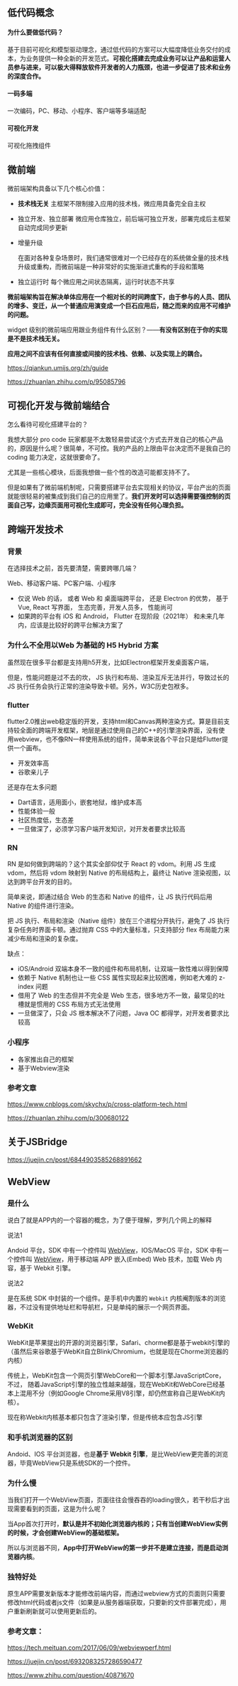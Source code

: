 ## 低代码概念

#### 为什么要做低代码？

基于目前可视化和模型驱动理念，通过低代码的方案可以大幅度降低业务交付的成本，为业务提供一种全新的开发范式。**可视化搭建去完成业务可以让产品和运营人员参与进来，可以极大得释放软件开发者的人力瓶颈，也进一步促进了技术和业务的深度合作。**

#### 一码多端

一次编码，PC、移动、小程序、客户端等多端适配

#### 可视化开发

可视化拖拽组件

## 微前端

微前端架构具备以下几个核心价值：

- **技术栈无关**
  主框架不限制接入应用的技术栈，微应用具备完全自主权

- 独立开发、独立部署
  微应用仓库独立，前后端可独立开发，部署完成后主框架自动完成同步更新

- 增量升级

  在面对各种复杂场景时，我们通常很难对一个已经存在的系统做全量的技术栈升级或重构，而微前端是一种非常好的实施渐进式重构的手段和策略

- 独立运行时
  每个微应用之间状态隔离，运行时状态不共享

**微前端架构旨在解决单体应用在一个相对长的时间跨度下，由于参与的人员、团队的增多、变迁，从一个普通应用演变成一个巨石应用后，随之而来的应用不可维护的问题。**

widget 级别的微前端应用跟业务组件有什么区别？——**有没有区别在于你的实现是不是技术栈无关。**

**应用之间不应该有任何直接或间接的技术栈、依赖、以及实现上的耦合。**

https://qiankun.umijs.org/zh/guide

https://zhuanlan.zhihu.com/p/95085796

## 可视化开发与微前端结合

怎么看待可视化搭建平台的？

我想大部分 pro code 玩家都是不太敢轻易尝试这个方式去开发自己的核心产品的，原因是什么呢？很简单，不可控。我的产品的上限由平台决定而不是我自己的 coding 能力决定，这就很要命了。

尤其是一些核心模块，后面我想做一些个性的改造可能都支持不了。

但是如果有了微前端机制呢，只需要搭建平台去实现相关的协议，平台产出的页面就能很轻易的被集成到我们自己的应用里了。**我们开发时可以选择需要强控制的页面自己写，边缘页面用可视化生成即可，完全没有任何心理负担。**

## 跨端开发技术

### 背景

在选择技术之前，首先要清楚，需要跨哪几端？

Web、移动客户端、PC客户端、小程序

* 仅说 Web 的话， 或者 Web 和 桌面端跨平台， 还是 Electron 的优势， 基于 Vue, React 写界面， 生态完善，开发人员多， 性能尚可
* 如果跨的平台有 iOS 和 Android， Flutter 在现阶段（2021年） 和未来几年内，应该是比较好的跨平台解决方案了

### 为什么不全用以Web 为基础的 H5 Hybrid 方案

虽然现在很多平台都是支持用h5开发，比如Electron框架开发桌面客户端，

但是，性能问题是过不去的坎， JS 执行和布局、渲染互斥无法并行，导致过长的 JS 执行任务会执行正常的渲染导致卡顿。另外，W3C历史包袱多。

### flutter

flutter2.0推出web稳定版的开发，支持html和Canvas两种渲染方式。算是目前支持较全面的跨端开发框架，地层是通过使用自己的C++的引擎渲染界面，没有使用webview，也不像RN一样使用系统的组件，简单来说各个平台只是给Flutter提供一个画布。

* 开发效率高
* 谷歌亲儿子

还是存在太多问题

* Dart语言，适用面小，嵌套地狱，维护成本高
* 性能体验一般
* 社区热度低，生态差
* 一旦做深了，必须学习客户端开发知识，对开发者要求比较高

### RN

RN 是如何做到跨端的？这个其实全部仰仗于 React 的 vdom。利用 JS 生成 vdom，然后将 vdom 映射到 Native 的布局结构上，最终让 Native 渲染视图，以达到跨平台开发的目的。

简单来说，即通过结合 Web 的生态和 Native 的组件，让 JS 执行代码后用 Native 的组件进行渲染。

把 JS 执行、布局和渲染（Native 组件）放在三个进程分开执行，避免了 JS 执行复杂任务时界面卡顿。通过抛弃 CSS 中的大量标准，只支持部分 flex 布局能力来减少布局和渲染的复杂度。

缺点：

- iOS/Android 双端本身不一致的组件和布局机制，让双端一致性难以得到保障
- 依赖于 Native 机制也让一些 CSS 属性实现起来比较困难，例如老大难的 z-index 问题
- 借用了 Web 的生态但并不完全是 Web 生态，很多地方不一致，最常见的吐槽就是惯用的 CSS 布局方式无法使用
- 一旦做深了，只会 JS 根本解决不了问题，Java OC 都得学，对开发者要求比较高

### 小程序

* 各家推出自己的框架
* 基于Webview渲染

### 参考文章

https://www.cnblogs.com/skychx/p/cross-platform-tech.html

https://zhuanlan.zhihu.com/p/300680122

## 关于JSBridge

https://juejin.cn/post/6844903585268891662

## WebView

### 是什么

说白了就是APP内的一个容器的概念，为了便于理解，罗列几个网上的解释

说法1

Andoid 平台，SDK 中有一个控件叫 [WebView](https://link.zhihu.com/?target=https%3A//developer.android.com/reference/android/webkit/WebView)，IOS/MacOS 平台，SDK 中有一个控件叫 [WebView](https://link.zhihu.com/?target=https%3A//developer.apple.com/documentation/webkit/webview)，用于移动端 APP 嵌入(Embed) Web 技术，加载 Web 内容，基于 Webkit 引擎。

说法2

是在系统 SDK 中封装的一个组件。是手机中内置的 `Webkit` 内核阉割版本的浏览器，不过没有提供地址栏和导航栏，只是单纯的展示一个网页界面。

### WebKit

WebKit是苹果提出的开源的浏览器引擎，Safari、chorme都是基于webkit引擎的（虽然后来谷歌基于WebKit自立Blink/Chromium，也就是现在Chorme浏览器的内核）

传统上，WebKit包含一个网页引擎WebCore和一个脚本引擎JavaScriptCore，不过， 随着JavaScript引擎的独立性越来越强，现在WebKit和WebCore已经基本上混用不分（例如Google Chrome采用V8引擎，却仍然宣称自己是WebKit内核）。

现在称Webkit内核基本都只包含了渲染引擎，但是传统本应包含JS引擎

### 和手机浏览器的区别

Andoid、IOS 平台浏览器，也是**基于 Webkit 引擎**，是比WebView更完善的浏览器，毕竟WebView只是系统SDK的一个控件。

### 为什么慢

当我们打开一个WebView页面，页面往往会慢吞吞的loading很久，若干秒后才出现需要看到的页面，这是为什么呢？

当App首次打开时，**默认是并不初始化浏览器内核的；只有当创建WebView实例的时候，才会创建WebView的基础框架。**

所以与浏览器不同，**App中打开WebView的第一步并不是建立连接，而是启动浏览器内核**。

### 独特好处

原生APP需要发新版本才能修改前端内容，而通过webview方式的页面则只需要修改html代码或者js文件（如果是从服务器端获取，只要新的文件部署完成），用户重新刷新就可以使用更新后的。

### 参考文章：

https://tech.meituan.com/2017/06/09/webviewperf.html

https://juejin.cn/post/6932083257286590477

https://www.zhihu.com/question/40871670